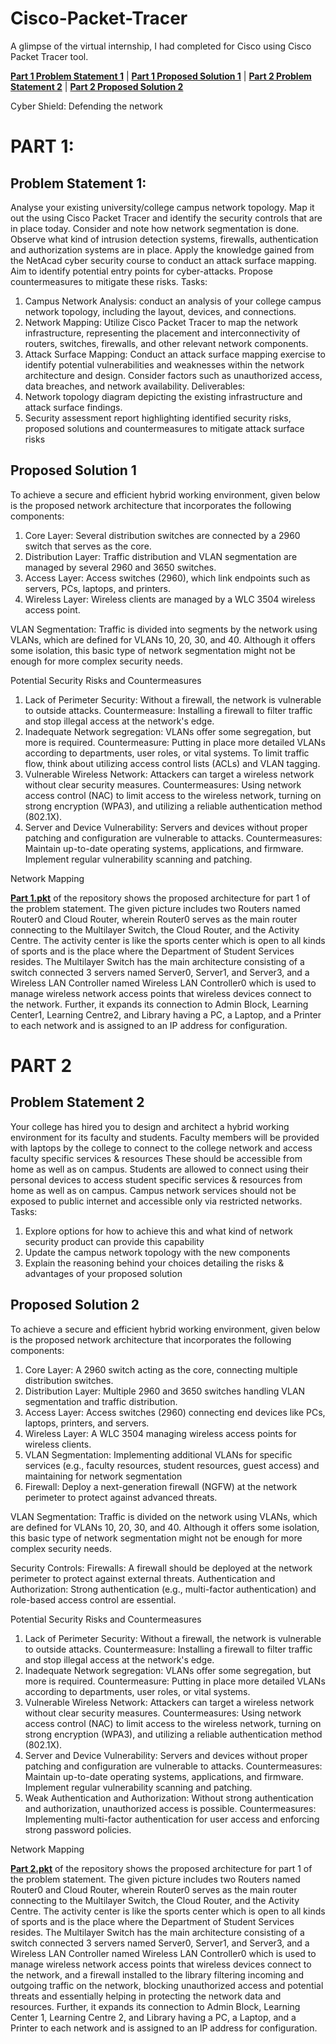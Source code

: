 # Cisco-Packet-Tracer

A glimpse of the virtual internship, I had completed for Cisco using Cisco Packet Tracer tool.

[**Part 1 Problem Statement 1**](#problem-statement-1) | [**Part 1 Proposed Solution 1**](#proposed-solution-1) | [**Part 2 Problem Statement 2**](problem-statement-2) | [**Part 2 Proposed Solution 2**](#proposed-solution-2)

Cyber Shield: Defending the network

# PART 1:

## Problem Statement 1:
Analyse your existing university/college campus network topology. Map it out the using Cisco Packet Tracer and identify the security controls that are in place today. Consider and note how network segmentation is done. Observe what kind of intrusion detection systems, firewalls, authentication and authorization systems are in place. Apply the knowledge gained from the NetAcad cyber security course to conduct an attack surface mapping. Aim to identify potential entry points for cyber-attacks. Propose countermeasures to mitigate these risks.
Tasks:
1.	Campus Network Analysis: conduct an analysis of your college campus network topology, including the layout, devices, and connections.
2.	Network Mapping: Utilize Cisco Packet Tracer to map the network infrastructure, representing the placement and interconnectivity of routers, switches, firewalls, and other relevant network components.
3.	Attack Surface Mapping: Conduct an attack surface mapping exercise to identify potential vulnerabilities and weaknesses within the network architecture and design. Consider factors such as unauthorized access, data breaches, and network availability.
Deliverables:
1.	Network topology diagram depicting the existing infrastructure and attack surface findings.
2.	Security assessment report highlighting identified security risks, proposed solutions and countermeasures to mitigate attack surface risks

## Proposed Solution 1

To achieve a secure and efficient hybrid working environment, given below is the proposed network architecture that incorporates the following components:
1.	Core Layer: Several distribution switches are connected by a 2960 switch that serves as the core.
2.	Distribution Layer: Traffic distribution and VLAN segmentation are managed by several 2960 and 3650 switches.
3.	Access Layer: Access switches (2960), which link endpoints such as servers, PCs, laptops, and printers.
4.	Wireless Layer: Wireless clients are managed by a WLC 3504 wireless access point.

VLAN Segmentation:
Traffic is divided into segments by the network using VLANs, which are defined for VLANs 10, 20, 30, and 40. Although it offers some isolation, this basic type of network segmentation might not be enough for more complex security needs.

Potential Security Risks and Countermeasures
1.	Lack of Perimeter Security: Without a firewall, the network is vulnerable to outside attacks.
Countermeasure: Installing a firewall to filter traffic and stop illegal access at the network's edge.
2.	Inadequate Network segregation: VLANs offer some segregation, but more is required.
Countermeasure: Putting in place more detailed VLANs according to departments, user roles, or vital systems. To limit traffic flow, think about utilizing access control lists (ACLs) and VLAN tagging.
3.	Vulnerable Wireless Network: Attackers can target a wireless network without clear security measures.
Countermeasures: Using network access control (NAC) to limit access to the wireless network, turning on strong encryption (WPA3), and utilizing a reliable authentication method (802.1X).
4.	 Server and Device Vulnerability: Servers and devices without proper patching and configuration are vulnerable to attacks.
Countermeasures: Maintain up-to-date operating systems, applications, and firmware. Implement regular vulnerability scanning and patching.

Network Mapping

[**Part 1.pkt**](./Part%201.pkt) of the repository shows the proposed architecture for part 1 of the problem statement. The given picture includes two Routers named Router0 and Cloud Router, wherein Router0 serves as the main router connecting to the Multilayer Switch, the Cloud Router, and the Activity Centre. The activity center is like the sports center which is open to all kinds of sports and is the place where the Department of Student Services resides. The Multilayer Switch has the main architecture consisting of a switch connected 3 servers named Server0, Server1, and Server3, and a Wireless LAN Controller named Wireless LAN Controller0 which is used to manage wireless network access points that wireless devices connect to the network. Further, it expands its connection to Admin Block, Learning Center1, Learning Centre2, and Library having a PC, a Laptop, and a Printer to each network and is assigned to an IP address for configuration.

# PART 2

## Problem Statement 2

Your college has hired you to design and architect a hybrid working environment for its faculty and students.
Faculty members will be provided with laptops by the college to connect to the college network and access faculty specific services & resources
These should be accessible from home as well as on campus.
Students are allowed to connect using their personal devices to access student specific services & resources from home as well as on campus.
Campus network services should not be exposed to public internet and accessible only via restricted networks.
Tasks:
1.	Explore options for how to achieve this and what kind of network security product can provide this capability
2.	Update the campus network topology with the new components
3.	Explain the reasoning behind your choices detailing the risks & advantages of your proposed solution
 
## Proposed Solution 2

To achieve a secure and efficient hybrid working environment, given below is the proposed network architecture that incorporates the following components:
1.	Core Layer: A 2960 switch acting as the core, connecting multiple distribution switches.
2.	Distribution Layer: Multiple 2960 and 3650 switches handling VLAN segmentation and traffic distribution.
3.	Access Layer: Access switches (2960) connecting end devices like PCs, laptops, printers, and servers.
4.	Wireless Layer: A WLC 3504 managing wireless access points for wireless clients.
5.	VLAN Segmentation: Implementing additional VLANs for specific services (e.g., faculty resources, student resources, guest access) and maintaining for network segmentation
6.	Firewall: Deploy a next-generation firewall (NGFW) at the network perimeter to protect against advanced threats.

VLAN Segmentation:
Traffic is divided on the network using VLANs, which are defined for VLANs 10, 20, 30, and
40. Although it offers some isolation, this basic type of network segmentation might not be enough for more complex security needs.

Security Controls:
Firewalls: A firewall should be deployed at the network perimeter to protect against external threats.
Authentication	and	Authorization:	Strong	authentication	(e.g.,	multi-factor authentication) and role-based access control are essential.

Potential Security Risks and Countermeasures
1.	Lack of Perimeter Security: Without a firewall, the network is vulnerable to outside attacks.
Countermeasure: Installing a firewall to filter traffic and stop illegal access at the network's edge.
2.	Inadequate Network segregation: VLANs offer some segregation, but more is required.
Countermeasure: Putting in place more detailed VLANs according to departments, user roles, or vital systems.
3.	Vulnerable Wireless Network: Attackers can target a wireless network without clear security measures.
Countermeasures: Using network access control (NAC) to limit access to the wireless network, turning on strong encryption (WPA3), and utilizing a reliable authentication method (802.1X).
4.	Server and Device Vulnerability: Servers and devices without proper patching and configuration are vulnerable to attacks.
Countermeasures: Maintain up-to-date operating systems, applications, and firmware. Implement regular vulnerability scanning and patching.
5.	Weak Authentication and Authorization: Without strong authentication and authorization, unauthorized access is possible.
Countermeasures: Implementing multi-factor authentication for user access and enforcing strong password policies.

Network Mapping
 
[**Part 2.pkt**](./Part%202.pkt) of the repository shows the proposed architecture for part 1 of the problem statement. The given picture includes two Routers named Router0 and Cloud Router, wherein Router0 serves as the main router connecting to the Multilayer Switch, the Cloud Router, and the Activity Centre. The activity center is like the sports center which is open to all kinds of sports and is the place where the Department of Student Services resides. The Multilayer Switch has the main architecture consisting of a switch connected 3 servers named Server0, Server1, and Server3, and a Wireless LAN Controller named Wireless LAN Controller0 which is used to manage wireless network access points that wireless devices connect to the network, and a firewall installed to the library filtering incoming and outgoing traffic on the network, blocking unauthorized access and potential threats and essentially helping in protecting the network data and resources. Further, it expands its connection to Admin Block, Learning Center 1, Learning Centre 2, and Library having a PC, a Laptop, and a Printer to each network and is assigned to an IP address for configuration.

